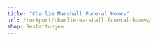 ```yaml
---
title: "Charlie Marshall Funeral Homes"
url: /rockport/charlie-marshall-funeral-homes/
shop: Bestattungen
---
```

